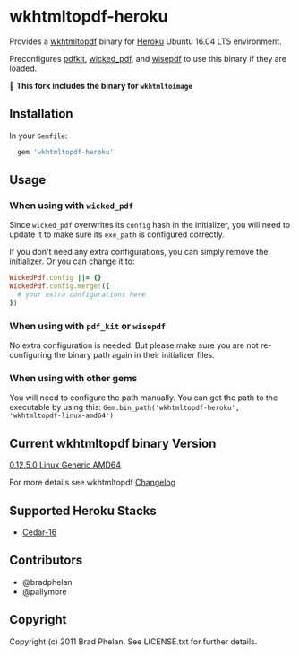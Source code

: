 # wkhtmltopdf-heroku

Provides a [wkhtmltopdf](http://wkhtmltopdf.org/) binary for [Heroku](http://www.heroku.com/) Ubuntu 16.04 LTS environment.

Preconfigures [pdfkit](https://rubygems.org/gems/pdfkit), [wicked_pdf](https://rubygems.org/gems/wicked_pdf), and [wisepdf](http://rubygems.org/gems/wisepdf) to use this binary if they are loaded.

**💐 This fork includes the binary for `wkhtmltoimage`**

## Installation

In your `Gemfile`:

```ruby
  gem 'wkhtmltopdf-heroku'
```

## Usage

### When using with `wicked_pdf`

Since `wicked_pdf` overwrites its `config` hash in the initializer, you
will need to update it to make sure its `exe_path` is configured
correctly.

If you don't need any extra configurations, you can simply remove the
initializer. Or you can change it to:

```ruby
WickedPdf.config ||= {}
WickedPdf.config.merge!({
  # your extra configurations here
})
```

### When using with `pdf_kit` or `wisepdf`

No extra configuration is needed. But please make sure you are not
re-configuring the binary path again in their initializer files.

### When using with other gems

You will need to configure the path manually. You can get the path to
the executable by using this: `Gem.bin_path('wkhtmltopdf-heroku', 'wkhtmltopdf-linux-amd64')`

## Current wkhtmltopdf binary Version

[0.12.5.0 Linux Generic AMD64](https://github.com/wkhtmltopdf/wkhtmltopdf/tree/0.12.5)

For more details see wkhtmltopdf [Changelog](https://github.com/wkhtmltopdf/wkhtmltopdf/blob/master/CHANGELOG.md)

## Supported Heroku Stacks

* [Cedar-16](https://devcenter.heroku.com/articles/heroku-16-stack)

## Contributors

* @bradphelan
* @pallymore

## Copyright

Copyright (c) 2011 Brad Phelan. See LICENSE.txt for further details.
